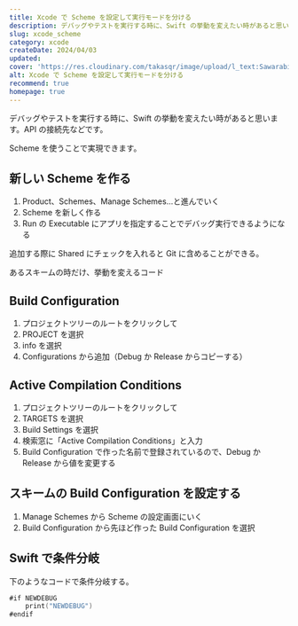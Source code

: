 ```yaml
---
title: Xcode で Scheme を設定して実行モードを分ける
description: デバッグやテストを実行する時に、Swift の挙動を変えたい時があると思います。API の接続先などです。Scheme を使うことで実現できます。
slug: xcode_scheme
category: xcode
createDate: 2024/04/03
updated: 
cover: 'https://res.cloudinary.com/takasqr/image/upload/l_text:Sawarabi%20Gothic_80_bold:XcodeでSchemeを設定して実行モードを分ける,co_rgb:fff,w_620,c_fit/v1712091289/ogp_image_zorhlz.png'
alt: Xcode で Scheme を設定して実行モードを分ける
recommend: true
homepage: true
---
```


デバッグやテストを実行する時に、Swift の挙動を変えたい時があると思います。API の接続先などです。

Scheme を使うことで実現できます。

## 新しい Scheme を作る

1. Product、Schemes、Manage Schemes...と進んでいく
2. Scheme を新しく作る
3. Run の Executable にアプリを指定することでデバッグ実行できるようになる

追加する際に Shared にチェックを入れると Git に含めることができる。

あるスキームの時だけ、挙動を変えるコード



## Build Configuration

1. プロジェクトツリーのルートをクリックして
1. PROJECT を選択
1. info を選択
1. Configurations から追加（Debug か Release からコピーする）


## Active Compilation Conditions

1. プロジェクトツリーのルートをクリックして
1. TARGETS を選択
1. Build Settings を選択
1. 検索窓に「Active Compilation Conditions」と入力
1. Build Configuration で作った名前で登録されているので、Debug か Release から値を変更する

## スキームの Build Configuration を設定する

1. Manage Schemes から Scheme の設定画面にいく
1. Build Configuration から先ほど作った Build Configuration を選択


## Swift で条件分岐

下のようなコードで条件分岐する。

```swift
#if NEWDEBUG
    print("NEWDEBUG")
#endif
```

